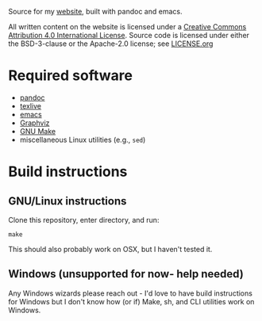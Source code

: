 Source for my [website](http://www.columbia.edu/~akm2203/), built with
pandoc and emacs.

All written content on the website is licensed under a [Creative Commons
Attribution 4.0 International
License](https://creativecommons.org/licenses/by/4.0/). Source code is
licensed under either the BSD-3-clause or the Apache-2.0 license; see
[LICENSE.org](LICENSE.org)

Required software
=================

-   [pandoc](https://pandoc.org/)
-   [texlive](https://www.tug.org/texlive/)
-   [emacs](https://www.gnu.org/software/emacs/)
-   [Graphviz](https://graphviz.org/)
-   [GNU Make](https://www.gnu.org/software/make/)
-   miscellaneous Linux utilities (e.g., `sed`)

Build instructions
==================

GNU/Linux instructions
----------------------

Clone this repository, enter directory, and run:

``` {.bash}
make
```

This should also probably work on OSX, but I haven\'t tested it.

Windows (unsupported for now- help needed)
------------------

Any Windows wizards please reach out - I'd love to have build
instructions for Windows but I don't know how (or if) Make, sh, and
CLI utilities work on Windows.
